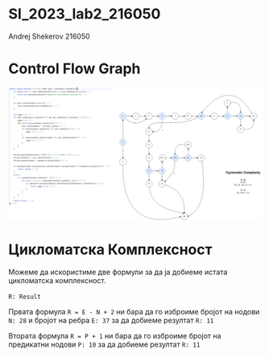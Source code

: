 # SI_2023_lab2_216050
Andrej Shekerov 216050

# Control Flow Graph
![Control Flow Graph.png](Control%20Flow%20Graph.png)

# Цикломатска Комплексност
Можеме да искористиме две формули за да ја добиеме истата цикломатска комплексност.

`R: Result`

Првата формула `R = E - N + 2` ни бара да го изброиме бројот на нодови `N: 28` и бројот на ребра `E: 37` за да добиеме резултат `R: 11`

Втората формула `R = P + 1` ни бара да го изброиме бројот на предикатни нодови `P: 10` за да добиеме резултат `R: 11`

